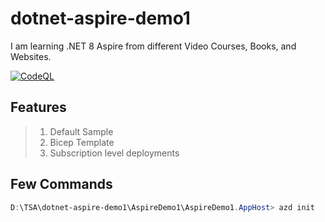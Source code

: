 # dotnet-aspire-demo1

I am learning .NET 8 Aspire from different Video Courses, Books, and Websites.

[![CodeQL](https://github.com/ViswanathaSwamy-PK-TechSkillz-Academy/dotnet-aspire-demo1/actions/workflows/github-code-scanning/codeql/badge.svg)](https://github.com/ViswanathaSwamy-PK-TechSkillz-Academy/dotnet-aspire-demo1/actions/workflows/github-code-scanning/codeql)

## Features

> 1. Default Sample
> 1. Bicep Template
> 1. Subscription level deployments

## Few Commands

```PowerShell
D:\TSA\dotnet-aspire-demo1\AspireDemo1\AspireDemo1.AppHost> azd init
```
